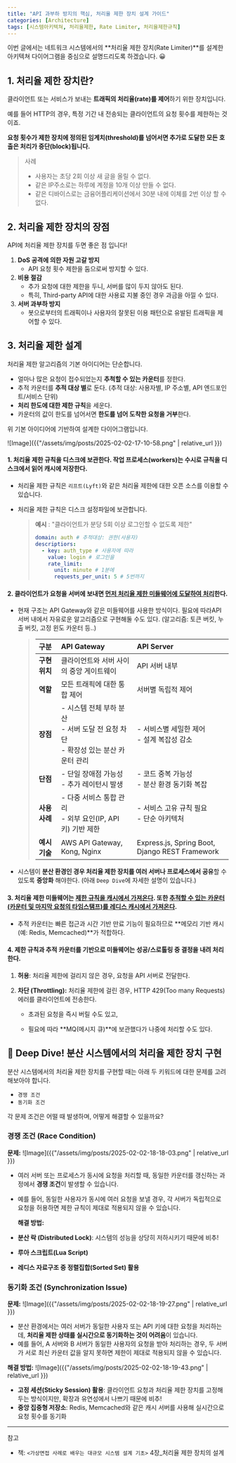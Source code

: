 ```yaml
---
title: "API 과부하 방지의 핵심, 처리율 제한 장치 설계 가이드"
categories: [Architecture]
tags: [시스템아키텍쳐, 처리율제한, Rate Limiter, 처리율제한규칙]
---
```


이번 글에서는 네트워크 시스템에서의 **처리율 제한 장치(Rate Limiter)**를 설계한 아키텍쳐 다이어그램을 중심으로 설명드리도록 하겠습니다. 😀

## 1. 처리율 제한 장치란?

클라이언트 또는 서비스가 보내는 **트래픽의 처리율(rate)를 제어**하기 위한 장치입니다.

예를 들어 HTTP의 경우, 특정 기간 내 전송되는 클라이언트의 요청 횟수를 제한하는 것이죠.

**요청 횟수가 제한 장치에 정의된 임계치(threshold)를 넘어서면 추가로 도달한 모든 호출은 처리가 중단(block)됩니다.**

> 사례
>
> - 사용자는 초당 2회 이상 새 글을 올릴 수 없다.
> - 같은 IP주소로는 하루에 계정을 10개 이상 만들 수 없다.
> - 같은 디바이스로는 금융어플리케이션에서 30분 내에 이체를 2번 이상 할 수 없다.

## 2. 처리율 제한 장치의 장점

API에 처리율 제한 장치를 두면 좋은 점 입니다!

1. **DoS 공격에 의한 자원 고갈 방지**
   - API 요청 횟수 제한을 둠으로써 방지할 수 있다.
2. **비용 절감**
   - 추가 요청에 대한 제한을 두니, 서버를 많이 두지 않아도 된다.
   - 특히, Third-party API에 대한 사용료 지불 중인 경우 과금을 아낄 수 있다.
3. **서버 과부하 방지**
   - 봇으로부터의 트래픽이나 사용자의 잘못된 이용 패턴으로 유발된 트래픽을 제어할 수 있다.

## 3. 처리율 제한 설계

처리율 제한 알고리즘의 기본 아이디어는 단순합니다.

- 얼마나 많은 요청이 접수되었는지 **추척할 수 있는 카운터**를 정한다.
- 추적 카운터를 **추적 대상 별**로 둔다. (추적 대상: 사용자별, IP 주소별, API 엔드포인트/서비스 단위)
- **처리 한도에 대한 제한 규칙**을 세운다.
- 카운터의 값이 한도를 넘어서면 **한도를 넘어 도착한 요청을 거부**한다.

위 기본 아이디어에 기반하여 설계한 다이어그램입니다.

![Image]({{"/assets/img/posts/2025-02-02-17-10-58.png" | relative_url }})

#### **1. 처리율 제한 규칙을 디스크에 보관한다. 작업 프로세스(workers)는 수시로 규칙을 디스크에서 읽어 캐시에 저장한다.**

- 처리율 제한 규칙은 `리프트(Lyft)`와 같은 처리율 제한에 대한 오픈 소스를 이용할 수 있습니다.

- 처리율 제한 규칙은 디스크 설정파일에 보관합니다.

  > **예시** : "클라이언트가 분당 5회 이상 로그인할 수 없도록 제한"
  >
  > ```yml
  > domain: auth # 추적대상: 권한(사용자)
  > descriptiors:
  >   - key: auth_type # 사용자에 따라
  >     value: login # 로그인을
  >     rate_limit:
  >       unit: minute # 1분에
  >       requests_per_unit: 5 # 5번까지
  > ```

#### **2. 클라이언트가 요청을 서버에 보내면 <u>먼저 처리율 제한 미들웨어에 도달하여 처리</u>한다.**

- 현재 구조는 API Gateway와 같은 미들웨어를 사용한 방식이다. 필요에 따라API 서버 내에서 자유로운 알고리즘으로 구현해둘 수도 있다. (알고리즘: 토큰 버킷, 누출 버킷, 고정 윈도 카운터 등..)

  > | **구분**      | **API Gateway**                                                                           | **API Server**                                  |
  > | :------------ | :---------------------------------------------------------------------------------------- | :---------------------------------------------- |
  > | **구현 위치** | 클라이언트와 서버 사이의 중앙 게이트웨이                                                  | API 서버 내부                                   |
  > | **역할**      | 모든 트래픽에 대한 통합 제어                                                              | 서버별 독립적 제어                              |
  > | **장점**      | - 시스템 전체 부하 분산 <br/>- 서버 도달 전 요청 차단 <br/>- 확장성 있는 분산 카운터 관리 | - 서비스별 세밀한 제어 <br/>- 설계 복잡성 감소  |
  > | **단점**      | - 단일 장애점 가능성 <br/>- 추가 레이턴시 발생                                            | - 코드 중복 가능성 <br/>- 분산 환경 동기화 복잡 |
  > | **사용 사례** | - 다중 서비스 통합 관리 <br/>- 외부 요인(IP, API 키) 기반 제한                            | - 서비스 고유 규칙 필요 <br/>- 단순 아키텍처    |
  > | **예시 기술** | AWS API Gateway, Kong, Nginx                                                              | Express.js, Spring Boot, Django REST Framework  |

- 시스템이 **분산 환경인 경우 처리율 제한 장치를 여러 서버나 프로세스에서 공유**할 수 있도록 **중앙화** 해야한다. (아래 `Deep Dive`에 자세한 설명이 있습니다.)

#### **3. 처리율 제한 미들웨어는 <u>제한 규칙을 캐시에서 가져온다</u>. 또한 <u>추적할 수 있는 카운터(카운터 및 마지막 요청의 타임스탬프)를 레디스 캐시에서 가져온다</u>.**

- 추적 카운터는 빠른 접근과 시간 기반 만료 기능이 필요하므로 **메모리 기반 캐시(예: Redis, Memcached)**가 적합하다.

#### **4. 제한 규칙과 추적 카운터를 기반으로 미들웨어는 성공/스로톨링 중 결정을 내려 처리한다.**

1.  **허용**: 처리율 제한에 걸리지 않은 경우, 요청을 API 서버로 전달한다.

2.  **차단 (Throttling):** 처리율 제한에 걸린 경우, HTTP 429(Too many Requests) 에러를 클라이언트에 전송한다.

    - 초과된 요청을 즉시 버릴 수도 있고,

    - 필요에 따라 **MQ(메시지 큐)**에 보관했다가 나중에 처리할 수도 있다.

## **🌊 Deep Dive! 분산 시스템에서의 처리율 제한 장치 구현**

분산 시스템에서의 처리율 제한 장치를 구현할 때는 아래 두 키워드에 대한 문제를 고려해보아야 합니다.

- `경쟁 조건`
- `동기화 조건`

각 문제 조건은 어떨 때 발생하며, 어떻게 해결할 수 있을까요?

### **경쟁 조건 (Race Condition)**

**문제:**
![Image]({{"/assets/img/posts/2025-02-02-18-18-03.png" | relative_url }})

- 여러 서버 또는 프로세스가 동시에 요청을 처리할 때, 동일한 카운터를 갱신하는 과정에서 **경쟁 조건**이 발생할 수 있습니다.
- 예를 들어, 동일한 사용자가 동시에 여러 요청을 보낼 경우, 각 서버가 독립적으로 요청을 허용하면 제한 규칙이 제대로 적용되지 않을 수 있습니다.

  **해결 방법:**

- **분산 락 (Distributed Lock)**: 시스템의 성능을 상당히 저하시키기 때문에 비추!
- **루아 스크립트(Lua Script)**
- **레디스 자료구조 중 정렬집합(Sorted Set) 활용**

### **동기화 조건 (Synchronization Issue)**

**문제:**
![Image]({{"/assets/img/posts/2025-02-02-18-19-27.png" | relative_url }})

- 분산 환경에서는 여러 서버가 동일한 사용자 또는 API 키에 대한 요청을 처리하는데, **처리율 제한 상태를 실시간으로 동기화하는 것이 어려움**이 있습니다.
- 예를 들어, A 서버와 B 서버가 동일한 사용자의 요청을 받아 처리하는 경우, 두 서버가 서로 최신 카운터 값을 알지 못하면 제한이 제대로 적용되지 않을 수 있습니다.

**해결 방법:**
![Image]({{"/assets/img/posts/2025-02-02-18-19-43.png" | relative_url }})

- **고정 세션(Sticky Session) 활용**: 클라이언트 요청과 처리율 제한 장치를 고정해두는 방식이지만, 확장과 유연성에서 나쁘기 때문에 비추!
- **중앙 집중형 저장소**: Redis, Memcached와 같은 캐시 서버를 사용해 실시간으로 요청 횟수를 동기화

---

참고

- 책: `<가상면접 사례로 배우는 대규모 시스템 설계 기초>` 4장\_처리율 제한 장치의 설계
